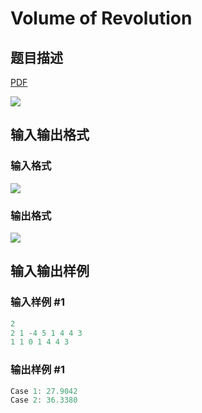 # Volume of Revolution

## 题目描述

[problemUrl]: https://uva.onlinejudge.org/index.php?option=com_onlinejudge&Itemid=8&category=862&page=show_problem&problem=4770

[PDF](https://uva.onlinejudge.org/external/129/p12905.pdf)

![](https://cdn.luogu.com.cn/upload/vjudge_pic/UVA12905/19ad8cffc45b480abf80d296127a89ccd7be38cf.png)

## 输入输出格式

### 输入格式

![](https://cdn.luogu.com.cn/upload/vjudge_pic/UVA12905/e77a2fc82cc8d8590e150ac06576ece2ec5f4dfa.png)

### 输出格式

![](https://cdn.luogu.com.cn/upload/vjudge_pic/UVA12905/ec6d1c80f08a8bd6bc1e121effd0c3b0de7aacf3.png)

## 输入输出样例

### 输入样例 #1

```cpp
2
2 1 -4 5 1 4 4 3
1 1 0 1 4 4 3
```


### 输出样例 #1

```cpp
Case 1: 27.9042
Case 2: 36.3380
```


